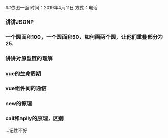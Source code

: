 ##依图一面
时间：2019年4月11日
方式：电话

### 讲讲JSONP

### 一个圆面积100，一个圆面积50，如何画两个圆，让他们重叠部分为25.

### 讲讲对原型链的理解

### vue的生命周期

### vue组件间的通信

### new的原理

### call和aplly的原理，区别


...记性不好
